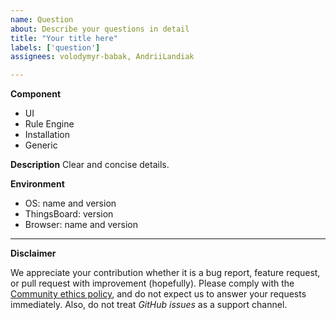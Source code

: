 ```yaml
---
name: Question
about: Describe your questions in detail
title: "Your title here"
labels: ['question']
assignees: volodymyr-babak, AndriiLandiak

---
```


**Component**

<!-- Choose one of the following and delete all others. -->
 * UI
 * Rule Engine
 * Installation
 * Generic

**Description**
Clear and concise details.

**Environment**
<!-- Add information about your environment and ThingsBoard version if applicable -->
 * OS:  name and version
 * ThingsBoard: version
 * Browser: name and version

___________________________________________________________
**Disclaimer** 

We appreciate your contribution whether it is a bug report, feature request, or pull request with improvement (hopefully). Please comply with the [Community ethics policy](https://docs.github.com/en/site-policy/acceptable-use-policies/github-acceptable-use-policies), and do not expect us to answer your requests immediately. Also, do not treat *GitHub issues* as a support channel.
